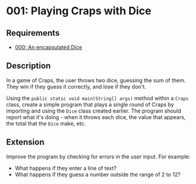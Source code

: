 # 001: Playing Craps with Dice

## Requirements 
- [000: An encapsulated Dice](./000.md)

## Description

In a game of Craps, the user throws two dice, guessing the sum of them. They win if they guess it correctly, and lose if they don't.

Using the `public static void main(String[] args)` method within a `Craps` class, create a simple program that plays a single round of Craps by importing and using the `Dice` class created earlier. The program should report what it's doing - when it throws each dice, the value that appears, the total that the `Dice` make, etc.

## Extension

Improve the program by checking for errors in the user input. For example:
- What happens if they enter a line of text?
- What happens if they guess a number outside the range of 2 to 12?